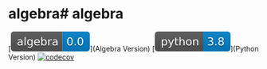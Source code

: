 # algebra# algebra
[![](badge/algebra.svg)](Algebra Version)
[![](badge/python.svg)](Python Version)
[![codecov](https://codecov.io/gh/zhuny/algebra/branch/master/graph/badge.svg?token=28TRZEXBDH)](https://codecov.io/gh/zhuny/algebra)
